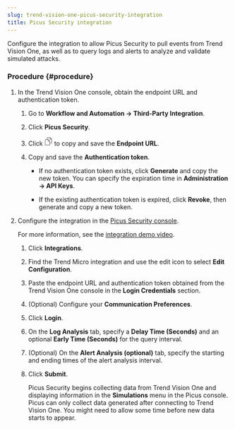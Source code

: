 ```yaml
---
slug: trend-vision-one-picus-security-integration
title: Picus Security integration
---
```


Configure the integration to allow Picus Security to pull events from Trend Vision One, as well as to query logs and alerts to analyze and validate simulated attacks.

### Procedure {#procedure}

1.  In the Trend Vision One console, obtain the endpoint URL and authentication token.

    1.  Go to **Workflow and Automation → Third-Party Integration**.

    2.  Click **Picus Security**.

    3.  Click ![](/images/dddna_summary_detection_copy=GUID-4DE35BE5-57A5-4919-BF9C-5EC95F9CA8FD=1=en-us=Low.webp) to copy and save the **Endpoint URL**.

    4.  Copy and save the **Authentication token**.

        - If no authentication token exists, click **Generate** and copy the new token. You can specify the expiration time in **Administration → API Keys**.

        - If the existing authentication token is expired, click **Revoke**, then generate and copy a new token.

2.  Configure the integration in the [Picus Security console](https://app.picussecurity.com/).

    For more information, see the [integration demo video](https://youtu.be/9Rvnco3aOPo).

    1.  Click **Integrations**.

    2.  Find the Trend Micro integration and use the edit icon to select **Edit Configuration**.

    3.  Paste the endpoint URL and authentication token obtained from the Trend Vision One console in the **Login Credentials** section.

    4.  (Optional) Configure your **Communication Preferences**.

    5.  Click **Login**.

    6.  On the **Log Analysis** tab, specify a **Delay Time (Seconds)** and an optional **Early Time (Seconds)** for the query interval.

    7.  (Optional) On the **Alert Analysis (optional)** tab, specify the starting and ending times of the alert analysis interval.

    8.  Click **Submit**.

        Picus Security begins collecting data from Trend Vision One and displaying information in the **Simulations** menu in the Picus console. Picus can only collect data generated after connecting to Trend Vision One. You might need to allow some time before new data starts to appear.
